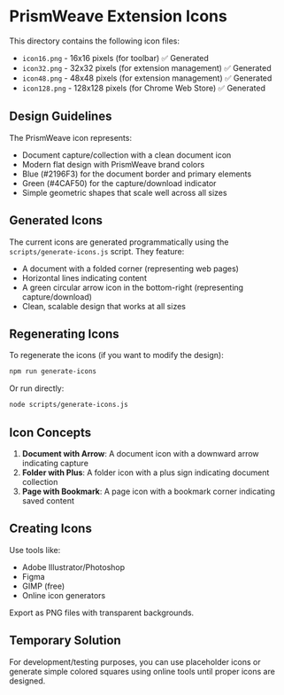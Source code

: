 # PrismWeave Extension Icons

This directory contains the following icon files:

- `icon16.png` - 16x16 pixels (for toolbar) ✅ Generated
- `icon32.png` - 32x32 pixels (for extension management) ✅ Generated
- `icon48.png` - 48x48 pixels (for extension management) ✅ Generated
- `icon128.png` - 128x128 pixels (for Chrome Web Store) ✅ Generated

## Design Guidelines

The PrismWeave icon represents:
- Document capture/collection with a clean document icon
- Modern flat design with PrismWeave brand colors
- Blue (#2196F3) for the document border and primary elements
- Green (#4CAF50) for the capture/download indicator
- Simple geometric shapes that scale well across all sizes

## Generated Icons

The current icons are generated programmatically using the `scripts/generate-icons.js` script. They feature:
- A document with a folded corner (representing web pages)
- Horizontal lines indicating content
- A green circular arrow icon in the bottom-right (representing capture/download)
- Clean, scalable design that works at all sizes

## Regenerating Icons

To regenerate the icons (if you want to modify the design):

```bash
npm run generate-icons
```

Or run directly:
```bash
node scripts/generate-icons.js
```

## Icon Concepts

1. **Document with Arrow**: A document icon with a downward arrow indicating capture
2. **Folder with Plus**: A folder icon with a plus sign indicating document collection
3. **Page with Bookmark**: A page icon with a bookmark corner indicating saved content

## Creating Icons

Use tools like:
- Adobe Illustrator/Photoshop
- Figma
- GIMP (free)
- Online icon generators

Export as PNG files with transparent backgrounds.

## Temporary Solution

For development/testing purposes, you can use placeholder icons or generate simple colored squares using online tools until proper icons are designed.
